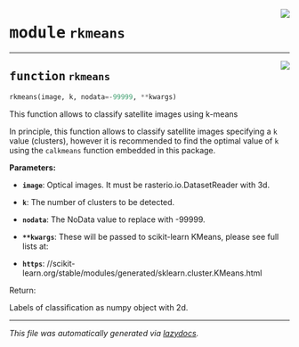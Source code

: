 <!-- markdownlint-disable -->

<a href="https://github.com/yotarazona/scikit-eo/blob/main/scikeo/rkmeans.py#L0"><img align="right" style="float:right;" src="https://img.shields.io/badge/-source-cccccc?style=flat-square"></a>

# <kbd>module</kbd> `rkmeans`





---

<a href="https://github.com/yotarazona/scikit-eo/blob/main/scikeo/rkmeans.py#L6"><img align="right" style="float:right;" src="https://img.shields.io/badge/-source-cccccc?style=flat-square"></a>

## <kbd>function</kbd> `rkmeans`

```python
rkmeans(image, k, nodata=-99999, **kwargs)
```

This function allows to classify satellite images using k-means 

In principle, this function allows to classify satellite images specifying a ```k``` value (clusters), however it is recommended to find the optimal value of ```k``` using the ```calkmeans``` function embedded in this package.  



**Parameters:**
 


 - <b>`image`</b>:  Optical images. It must be rasterio.io.DatasetReader with 3d. 


 - <b>`k`</b>:  The number of clusters to be detected. 


 - <b>`nodata`</b>:  The NoData value to replace with -99999.  


 - <b>`**kwargs`</b>:  These will be passed to scikit-learn KMeans, please see full lists at: 
 - <b>`https`</b>: //scikit-learn.org/stable/modules/generated/sklearn.cluster.KMeans.html 

Return: 

Labels of classification as numpy object with 2d. 




---

_This file was automatically generated via [lazydocs](https://github.com/ml-tooling/lazydocs)._
